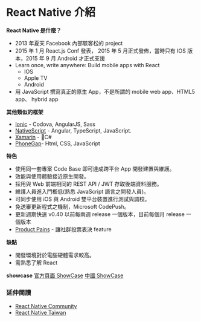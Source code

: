 # React Native 介紹

**React Native  是什麼？**

* 2013 年夏天 Facebook 內部駭客松的 project
* 2015 年 1 月 React.js Conf 發表， 2015 年 5 月正式發佈，當時只有 IOS 版本，2015 年 9 月 Android 才正式支援
* Learn once, write anywhere: Build mobile apps with React
    * IOS
    * Apple TV
    * Android
* 用 JavaScript 撰寫真正的原生 App，不是所謂的 mobile web app、HTML5 app、 hybrid app


**其他類似的框架**

* [Ionic](https://ionicframework.com/) - Codova, AngularJS, Sass
* [NativeScript](https://www.nativescript.org/) - Angular, TypeScript, JavaScript.
* [Xamarin](https://www.xamarin.com/) - C#
* [PhoneGap](https://phonegap.com/)- Html, CSS, JavaScript

**特色**

* 使用同一套專案 Code Base 即可達成跨平台 App 開發建置與維護。
* 效能與使用體驗接近原生開發。
* 採用與 Web 前端相同的 REST API / JWT 存取後端資料服務。
* 維護人員進入門檻低(熟悉 JavaScript 語言之開發人員)。
* 可同步使用 iOS 與 Android 雙平台裝置進行測試與調校。
* 免送審更新程式之機制，Microsoft CodePush。
* 更新週期快速 v0.40 以前每兩週 release 一個版本，目前每個月 release 一個版本
* [Product Pains](https://react-native.canny.io/feature-requests/) - 讓社群投票表決 feature



**缺點**
* 開發環境對於電腦硬體需求較高。
* 需熟悉了解 React


**showcase**
[官方頁面 ShowCase](http://facebook.github.io/react-native/showcase.html)
[中國 ShowCase](http://reactnative.cn/cases.html)

### 延伸閱讀
- [React Native Community](https://www.facebook.com/groups/react.native.community)
- [React Native Taiwan](https://www.facebook.com/groups/reactnativetw/?fref=ts)
